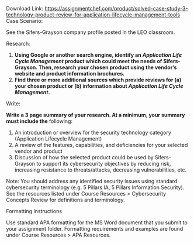 Download Link: https://assignmentchef.com/product/solved-case-study-3-technology-product-review-for-application-lifecycle-management-tools
<br>
Case Scenario:

See the Sifers-Grayson company profile posted in the LEO classroom.

Research:

<ol>

 <li><strong>Using Google or another search engine, identify an <em>Application Life Cycle Management</em> product which could meet the needs of Sifers-Grayson. Then, research your chosen product using the vendor’s website and product information brochures. </strong></li>

 <li><strong>Find three or more additional sources which provide reviews for (a) your chosen product or (b) information about <em>Application Life Cycle Management</em>.</strong></li>

</ol>

Write:

<strong>Write a 3 page summary of your research. At a minimum, your summary must include the</strong> following:

<ol>

 <li>An introduction or overview for the security technology category (Application Lifecycle Management)</li>

 <li>A review of the features, capabilities, and deficiencies for your selected vendor and product</li>

 <li>Discussion of how the selected product could be used by Sifers-Grayson to support its cybersecurity objectives by reducing risk, increasing resistance to threats/attacks, decreasing vulnerabilities, etc.</li>

</ol>




Note: You should address any identified security issues using standard cybersecurity terminology (e.g. 5 Pillars IA, 5 Pillars Information Security). See the resources listed under Course Resources &gt; Cybersecurity Concepts Review for definitions and terminology.

Formatting Instructions

Use standard APA formatting for the MS Word document that you submit to your assignment folder. Formatting requirements and examples are found under Course Resources &gt; APA Resources.


